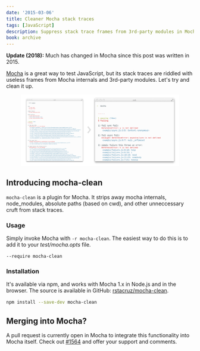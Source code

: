 ```yaml
---
date: '2015-03-06'
title: Cleaner Mocha stack traces
tags: [JavaScript]
description: Suppress stack trace frames from 3rd-party modules in Mocha.js.
book: archive
---
```


<Notice archived>

**Update (2018):** Much has changed in Mocha since this post was written in 2015.

</Notice>

[Mocha] is a great way to test JavaScript, but its stack traces are riddled
with useless frames from Mocha internals and 3rd-party modules. Let's try and
clean it up.

<Figure cover transparent>

<img src='./mocha-clean/comparison.png' alt='Comparison screenshot' />

</Figure>

## Introducing mocha-clean

`mocha-clean` is a plugin for Mocha. It strips away mocha internals,
node_modules, absolute paths (based on cwd), and other unneccessary cruft
from stack traces.

### Usage

Simply invoke Mocha with `-r mocha-clean`. The easiest way to do this is to add it to your _test/mocha.opts_ file.

```
--require mocha-clean
```

### Installation

It's available via npm, and works with Mocha 1.x in Node.js and in the browser. The source is available in GitHub: [rstacruz/mocha-clean][src].

```bash
npm install --save-dev mocha-clean
```

## Merging into Mocha?

A pull request is currently open in Mocha to integrate this functionality into Mocha itself. Check out [#1564](https://github.com/mochajs/mocha/pull/1564) and offer your support and comments.

[src]: https://github.com/rstacruz/mocha-clean
[mocha]: http://visionmedia.github.io/mocha
